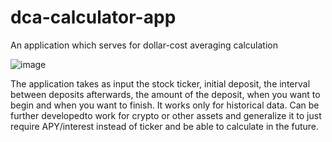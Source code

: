 # dca-calculator-app
An application which serves for dollar-cost averaging calculation

![image](https://github.com/user-attachments/assets/dbdad8b6-1f88-4971-84d6-f8172277fe64)

The application takes as input the stock ticker, initial deposit, the interval between deposits afterwards, the amount of the deposit, when you want to begin and when you want to finish. It works only for historical data. Can be further developedto work for crypto or other assets and generalize it to just require APY/interest instead of ticker and be able to calculate in the future.
